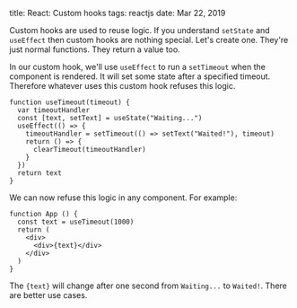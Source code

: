 title: React: Custom hooks
tags: reactjs
date: Mar 22, 2019

Custom hooks are used to reuse logic. If you understand `setState` and `useEffect` then custom hooks are nothing special. Let's create one. They're just normal functions. They return a value too.

In our custom hook, we'll use `useEffect` to run a `setTimeout` when the component is rendered. It will set some state after a specified timeout. Therefore whatever uses this custom hook refuses this logic.

```
function useTimeout(timeout) {
  var timeoutHandler
  const [text, setText] = useState("Waiting...")
  useEffect(() => {
    timeoutHandler = setTimeout(() => setText("Waited!"), timeout)
    return () => {
      clearTimeout(timeoutHandler)
    }
  })
  return text
}
```

We can now refuse this logic in any component. For example:

```
function App () {
  const text = useTimeout(1000)
  return (
    <div>
      <div>{text}</div>
    </div>
  )
}
```

The `{text}` will change after one second from `Waiting...` to `Waited!`. There are better use cases.
